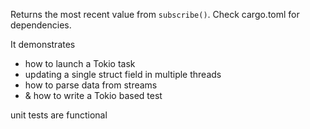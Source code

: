 Returns the most recent value from `subscribe()`. Check cargo.toml for dependencies.

It demonstrates

- how to launch a Tokio task
- updating a single struct field in multiple threads
- how to parse data from streams
- & how to write a Tokio based test

unit tests are functional